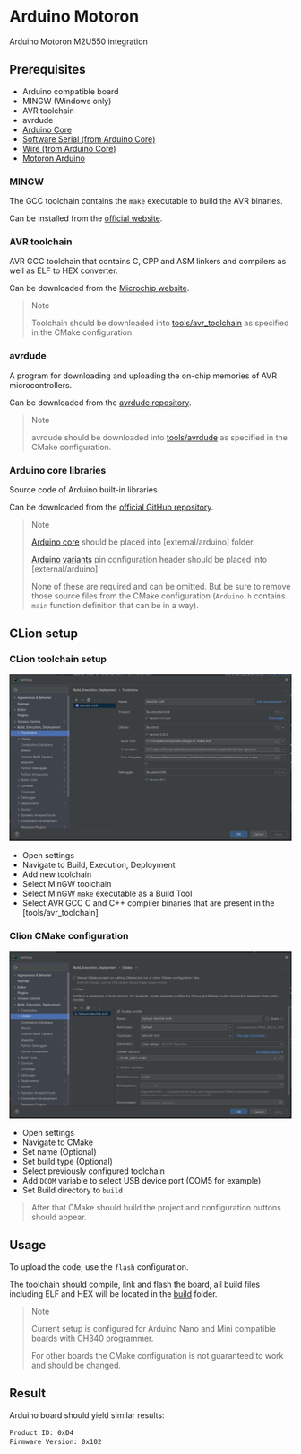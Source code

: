 # Arduino Motoron

Arduino Motoron M2U550 integration

## Prerequisites

- Arduino compatible board
- MINGW (Windows only)
- AVR toolchain
- avrdude
- [Arduino Core](https://github.com/arduino/ArduinoCore-avr)
- [Software Serial (from Arduino Core)](https://github.com/arduino/ArduinoCore-avr)
- [Wire (from Arduino Core)](https://github.com/arduino/ArduinoCore-avr)
- [Motoron Arduino](https://github.com/pololu/motoron-arduino)


### MINGW

The GCC toolchain contains the `make` executable to build the AVR binaries.

Can be installed from the [official website](https://www.mingw-w64.org/downloads/).

### AVR toolchain

AVR GCC toolchain that contains C, CPP and ASM linkers and compilers as well as ELF to HEX converter.

Can be downloaded from the [Microchip website](https://www.microchip.com/en-us/tools-resources/develop/microchip-studio/gcc-compilers).

> Note
> 
> Toolchain should be downloaded into [tools/avr_toolchain](tools/avr_toolchain) as specified in the CMake configuration.

### avrdude

A program for downloading and uploading the on-chip memories of AVR microcontrollers.

Can be downloaded from the [avrdude repository](https://github.com/avrdudes/avrdude).

> Note
> 
> avrdude should be downloaded into [tools/avrdude](tools/avrdude) as specified in the CMake configuration.

### Arduino core libraries

Source code of Arduino built-in libraries.

Can be downloaded from the [official GitHub repository](https://github.com/arduino/ArduinoCore-avr/).

> Note
> 
> [Arduino core](https://github.com/arduino/ArduinoCore-avr/tree/master/cores/arduino) should be placed into [external/arduino] folder.
> 
> [Arduino variants](https://github.com/arduino/ArduinoCore-avr/tree/master/variants) pin configuration header should be placed into [external/arduino]
> 
> None of these are required and can be omitted. But be sure to remove those source files from the CMake configuration (`Arduino.h` contains `main` function definition that can be in a way).

## CLion setup

### CLion toolchain setup

![Clion toolchain configuration](docs/clion_toolchain_configuration.png)

- Open settings
- Navigate to Build, Execution, Deployment
- Add new toolchain
- Select MinGW toolchain
- Select MinGW `make` executable as a Build Tool
- Select AVR GCC C and C++ compiler binaries that are present in the [tools/avr_toolchain]

### Clion CMake configuration

![Clion Cmake configuration](docs/clion_cmake_configuration.png)

- Open settings
- Navigate to CMake
- Set name (Optional)
- Set build type (Optional)
- Select previously configured toolchain
- Add `DCOM` variable to select USB device port (COM5 for example)
- Set Build directory to `build`

> After that CMake should build the project and configuration buttons should appear.

## Usage

To upload the code, use the `flash` configuration. 

The toolchain should compile, link and flash the board, all build files including ELF and HEX will be located in the [build](build) folder.

> Note
> 
> Current setup is configured for Arduino Nano and Mini compatible boards with CH340 programmer.
> 
> For other boards the CMake configuration is not guaranteed to work and should be changed.

## Result

Arduino board should yield similar results:

```text
Product ID: 0xD4
Firmware Version: 0x102
```
